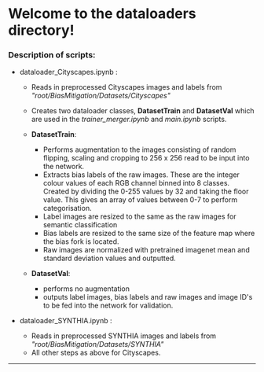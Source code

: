 # Welcome to the dataloaders directory!

### Description of scripts:

 - dataloader_Cityscapes.ipynb :

    - Reads in preprocessed Cityscapes images and labels from *"root/BiasMitigation/Datasets/Cityscapes"*
    
    - Creates two dataloader classes, **DatasetTrain** and **DatasetVal** which are used in the *trainer_merger.ipynb* and *main.ipynb* scripts.
    
    - **DatasetTrain**: 
        - Performs augmentation to the images consisting of random flipping, scaling and cropping to 256 x 256 read to be input into the network.
        - Extracts bias labels of the raw images. These are the integer colour values of each RGB channel binned into 8 classes. Created by dividing the 0-255 values by 32 and taking the floor value. This gives an array of values between 0-7 to perform categorisation. 
        - Label images are resized to the same as the raw images for semantic classification
        - Bias labels are resized to the same size of the feature map where the bias fork is located.
        - Raw images are normalized with pretrained imagenet mean and standard deviation values and outputted.
        
    - **DatasetVal**:
        - performs no augmentation
        - outputs label images, bias labels and raw images and image ID's to be fed into the network for validation. 
        
        
 - dataloader_SYNTHIA.ipynb : 
 
    - Reads in preprocessed SYNTHIA images and labels from *"root/BiasMitigation/Datasets/SYNTHIA"*
    - All other steps as above for Cityscapes. 

____
